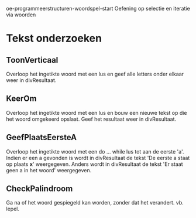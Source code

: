 oe-programmeerstructuren-woordspel-start
Oefening op selectie en iteratie via woorden
# Tekst onderzoeken
## ToonVerticaal
Overloop het ingetikte woord met een lus en geef alle letters onder elkaar weer in divResultaat.
## KeerOm
Overloop het ingetikte woord met een lus en bouw een nieuwe tekst op die het woord omgekeerd opslaat.
Geef het resultaat weer in divResultaat.
## GeefPlaatsEersteA
Overloop het ingetikte woord met een do ... while lus tot aan de eerste 'a'.
Indien er een a gevonden is wordt in divResultaat de tekst 'De eerste a staat op plaats **x**' weergegeven.
Anders wordt in divResultaat de tekst 'Er staat geen a in het woord' weergegeven.
## CheckPalindroom
Ga na of het woord gespiegeld kan worden, zonder dat het verandert. vb. lepel.

